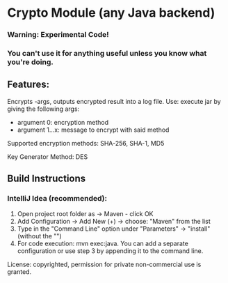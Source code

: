 # Crypto Module (any Java backend)
### Warning: Experimental Code! 
### You can't use it for anything useful unless you know what you're doing.
  
## Features:
Encrypts -args, outputs encrypted result into a log file.
Use: execute jar by giving the following args:

- argument 0: encryption method
- argument 1...x: message to encrypt with said method

Supported encryption methods: SHA-256, SHA-1, MD5

Key Generator Method: DES


## Build Instructions

### IntelliJ Idea (recommended):
1. Open project root folder as -> Maven - click OK
2. Add Configuration -> Add New (+) -> choose: "Maven" from the list
3. Type in the "Command Line" option under "Parameters" -> "install" (without the "")
4. For code execution: mvn exec:java. You can add a separate configuration or use step 3 by appending it to the command line.

License: copyrighted, permission for private non-commercial use is granted.

